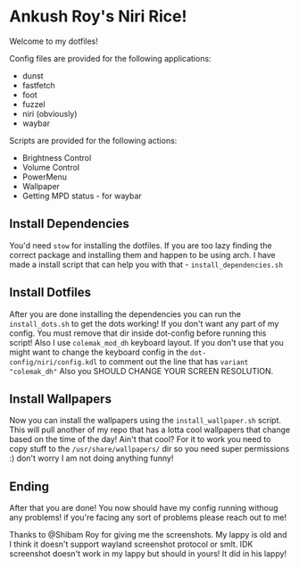 # Ankush Roy's Niri Rice!

Welcome to my dotfiles!

Config files are provided for the following applications:

- dunst
- fastfetch
- foot
- fuzzel
- niri (obviously)
- waybar

Scripts are provided for the following actions:

- Brightness Control
- Volume Control
- PowerMenu
- Wallpaper
- Getting MPD status - for waybar

## Install Dependencies
You'd need `stow` for installing the dotfiles. If you are too lazy finding the
correct package and installing them and happen to be using arch. I have made a
install script that can help you with that - `install_dependencies.sh`

## Install Dotfiles
After you are done installing the dependencies you can run the
`install_dots.sh` to get the dots working! If you don't want any part of my
config. You must remove that dir inside dot-config before running this script!
Also I use `colemak_mod_dh` keyboard layout. If you don't use that you might
want to change the keyboard config in the `dot-config/niri/config.kdl` to
comment out the line that has `variant "colemak_dh"` Also you SHOULD CHANGE
YOUR SCREEN RESOLUTION.

## Install Wallpapers
Now you can install the wallpapers using the `install_wallpaper.sh` script.
This will pull another of my repo that has a lotta cool wallpapers that change
based on the time of the day! Ain't that cool? For it to work you need to copy
stuff to the `/usr/share/wallpapers/` dir so you need super permissions :)
don't worry I am not doing anything funny!

## Ending
After that you are done! You now should have my config running withoug any
problems! if you're facing any sort of problems please reach out to me!

Thanks to @Shibam Roy for giving me the screenshots. My lappy is old and I
think it doesn't support wayland screenshot protocol or smlt. IDK screenshot
doesn't work in my lappy but should in yours! It did in his lappy!

